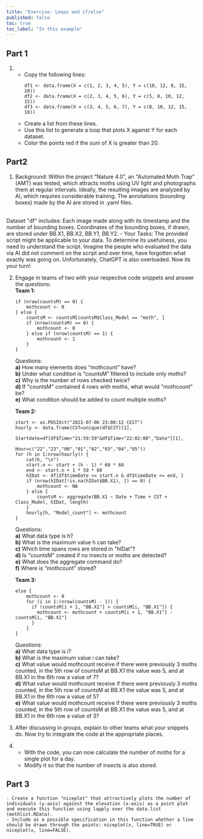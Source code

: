 ```yaml
---
title: "Exercise: Loops and if/else"
published: false
toc: true
toc_label: "In this example"
---
```

## Part 1
1. - Copy the following lines:
      ```
      df1 <- data.frame(X = c(1, 2, 3, 4, 5), Y = c(10, 12, 8, 15, 20))
      df2 <- data.frame(X = c(2, 3, 4, 5, 6), Y = c(5, 8, 10, 12, 15))
      df3 <- data.frame(X = c(3, 4, 5, 6, 7), Y = c(8, 10, 12, 15, 18))
      ```
   - Create a list from these lines.
   - Use this list to generate a loop that plots X against Y for each dataset.
   - Color the points red if the sum of X is greater than 20.

## Part2
1. Background: Within the project "Nature 4.0", an "Automated Moth Trap" (AMT) was tested, which attracts moths using UV light and photographs them at regular intervals. Ideally, the resulting images are analyzed by AI, which requires considerable training. The annotations (bounding boxes) made by the AI are stored in .yaml files. <br/>
<br/>
   Dataset "df" includes: Each image made along with its timestamp and the number of bounding boxes. Coordinates of the bounding boxes, if drawn, are stored under BB.X1, BB.X2, BB.Y1, BB.Y2.
   - Your Tasks: The provided script might be applicable to your data. To determine its usefulness, you need to understand the script. Imagine the people who evaluated the data via AI did not comment on the script and over time, have forgotten what exactly was going on. Unfortunately, ChatGPT is also overloaded. Now its your turn!

2. Engage in teams of two with your respective code snippets and answer the questions:<br/>
      **Team 1:**
      ```
      if (nrow(countsM) == 0) {
          mothcount <- 0
      } else {
          countsM <- countsM[countsM$Class_Model == "moth", ]
          if (nrow(countsM) == 0) {
              mothcount <- 0
          } else if (nrow(countsM) == 1) {
              mothcount <- 1
          }
      }
      ```
      Questions:<br/>
      **a)** How many elements does “mothcount” have?<br/>
      **b)** Under what condition is “countsM” filtered to include only moths?<br/>
      **c)** Why is the number of rows checked twice?<br/>
      **d)** If "countsM" contained 4 rows with moths, what would "mothcount" be?<br/>
      **e)** What condition should be added to count multiple moths?

      **Team 2:**
      ```
      start <- as.POSIXct("2021-07-06 23:00:12 CEST")
      hourly <- data.frame(CST=unique(df$CST)[1],
                           Startdate=df[df$Time>"21:59:59"&df$Time<"22:02:00","Date"][1],
                           Hour=c("22","23","00","01","02","03","04","05"))
      for (h in 1:nrow(hourly)) {
          cat(h, "\n")
          start.n <- start + (h - 1) * 60 * 60
          end <- start.n + 1 * 59 * 60
          hIDat <- df[df$timeDate >= start.n & df$timeDate <= end, ]
          if (nrow(hIDat[!is.na(hIDat$BB.X1), ]) == 0) {
              mothcount <- NA
          } else {
              countsM <- aggregate(BB.X1 ~ Date + Time + CST + Class_Model, hIDat, length)
          }
          hourly[h, "Model_count"] <- mothcount
      }
      ```
      Questions:<br/>
      **a)** What data type is h?<br/>
      **b)** What is the maximum value h can take?<br/>
      **c)** Which time spans rows are stored in "hIDat"?<br/>
      **d)** Is "countsM" created if no insects or moths are detected?<br/>
      **e)** What does the aggregate command do?<br/>
      **f)** Where is “mothcount” stored?

      **Team 3:**
      ```
      else {
          mothcount <- 0
          for (i in 1:(nrow(countsM) - 1)) {
            if (countsM[i + 1, "BB.X1"] > countsM[i, "BB.X1"]) {
              mothcount <- mothcount + countsM[i + 1, "BB.X1"] - countsM[i, "BB.X1"]
            }
          }
      }
      ```
      Questions:<br/>
      **a)** What data type is i?<br/>
      **b)** What is the maximum value i can take?<br/>
      **c)** What value would mothcount receive if there were previously 3 moths counted, in the 5th row of countsM at BB.X1 the value was 5, and at BB.X1 in the 6th row a value of 7?<br/>
      **d)** What value would mothcount receive if there were previously 3 moths counted, in the 5th row of countsM at BB.X1 the value was 5, and at BB.X1 in the 6th row a value of 5?<br/>
      **e)** What value would mothcount receive if there were previously 3 moths counted, in the 5th row of countsM at BB.X1 the value was 5, and at BB.X1 in the 6th row a value of 3?

4. After discussing in groups, explain to other teams what your snippets do. Now try to integrate the code at the appropriate places.

5. - With the code, you can now calculate the number of moths for a single plot for a day.
   - Modify it so that the number of insects is also stored.

## Part 3

    - Create a function "niceplot" that attractively plots the number of individuals (y-axis) against the elevation (x-axis) as a point plot and execute this function using lapply over the data.list (mothlist.RData).
    - Include as a possible specification in this function whether a line should be drawn through the points: niceplot(x, line=TRUE) or niceplot(x, line=FALSE).